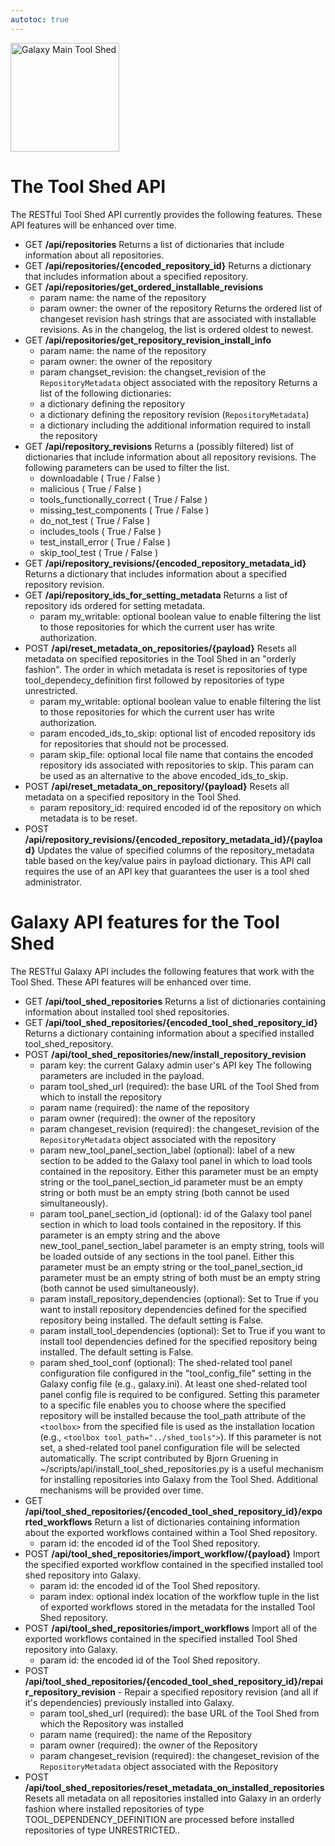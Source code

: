 ```yaml
---
autotoc: true
---
```

<div class='center'> <a href='http://toolshed.g2.bx.psu.edu'><img src="/src/images/Logos/ToolShed.jpg" alt="Galaxy Main Tool Shed" height="174" /></a> </div>



# The Tool Shed API

The RESTful Tool Shed API currently provides the following features.  These API features will be enhanced over time.

* GET **/api/repositories**
  Returns a list of dictionaries that include information about all repositories.
* GET **/api/repositories/{encoded_repository_id}**
  Returns a dictionary that includes information about a specified repository.
* GET **/api/repositories/get_ordered_installable_revisions**
  * param name: the name of the repository
  * param owner: the owner of the repository
  Returns the ordered list of changeset revision hash strings that are associated with installable revisions.  As in the changelog, the list is ordered oldest to newest.
* GET **/api/repositories/get_repository_revision_install_info**
  * param name: the name of the repository
  * param owner: the owner of the repository
  * param changset_revision: the changset_revision of the `RepositoryMetadata` object associated with the repository
  Returns a list of the following dictionaries:
  * a dictionary defining the repository
  * a dictionary defining the repository revision (`RepositoryMetadata`)
  * a dictionary including the additional information required to install the repository
* GET **/api/repository_revisions**
  Returns a (possibly filtered) list of dictionaries that include information about all repository revisions.  The following parameters can be used to filter the list.
  * downloadable ( True / False )
  * malicious ( True / False )
  * tools_functionally_correct ( True / False )
  * missing_test_components ( True / False )
  * do_not_test ( True / False )
  * includes_tools ( True / False )
  * test_install_error ( True / False )
  * skip_tool_test ( True / False )
* GET **/api/repository_revisions/{encoded_repository_metadata_id}**
  Returns a dictionary that includes information about a specified repository revision.
* GET **/api/repository_ids_for_setting_metadata**
  Returns a list of repository ids ordered for setting metadata.
  * param my_writable: optional boolean value to enable filtering the list to those repositories for which the current user has write authorization.
* POST **/api/reset_metadata_on_repositories/{payload}**
  Resets all metadata on specified repositories in the Tool Shed in an "orderly fashion".  The order in which metadata is reset is repositories of type tool_dependecy_definition first followed by repositories of type unrestricted.
  * param my_writable: optional boolean value to enable filtering the list to those repositories for which the current user has write authorization.
  * param encoded_ids_to_skip: optional list of encoded repository ids for repositories that should not be processed.
  * param skip_file: optional local file name that contains the encoded repository ids associated with repositories to skip.  This param can be used as an alternative to the above encoded_ids_to_skip.
* POST **/api/reset_metadata_on_repository/{payload}**
  Resets all metadata on a specified repository in the Tool Shed.
  * param repository_id: required encoded id of the repository on which metadata is to be reset.
* POST **/api/repository_revisions/{encoded_repository_metadata_id}/{payload}**
  Updates the value of specified columns of the repository_metadata table based on the key/value pairs in payload dictionary.  This API call requires the use of an API key that guarantees the user is a tool shed administrator.

# Galaxy API features for the Tool Shed

The RESTful Galaxy API includes the following features that work with the Tool Shed.  These API features will be enhanced over time.

* GET **/api/tool_shed_repositories**
  Returns a list of dictionaries containing information about installed tool shed repositories.
* GET **/api/tool_shed_repositories/{encoded_tool_shed_repository_id}**
  Returns a dictionary containing information about a specified installed tool_shed_repository.
* POST **/api/tool_shed_repositories/new/install_repository_revision**
  * param key: the current Galaxy admin user's API key
  The following parameters are included in the payload.
  * param tool_shed_url (required): the base URL of the Tool Shed from which to install the repository
  * param name (required): the name of the repository
  * param owner (required): the owner of the repository
  * param changeset_revision (required): the changeset_revision of the `RepositoryMetadata` object associated with the repository
  * param new_tool_panel_section_label (optional): label of a new section to be added to the Galaxy tool panel in which to load tools contained in the repository.  Either this parameter must be an empty string or the tool_panel_section_id parameter must be an empty string or both must be an empty string (both cannot be used simultaneously).
  * param tool_panel_section_id (optional): id of the Galaxy tool panel section in which to load tools contained in the repository.  If this parameter is an empty string and the above new_tool_panel_section_label parameter is an empty string, tools will be loaded outside of any sections in the tool panel.  Either this parameter must be an empty string or the tool_panel_section_id parameter must be an empty string of both must be an empty string (both cannot be used simultaneously).
  * param install_repository_dependencies (optional): Set to True if you want to install repository dependencies defined for the specified repository being installed.  The default setting is False.
  * param install_tool_dependencies (optional): Set to True if you want to install tool dependencies defined for the specified repository being installed.  The default setting is False.
  * param shed_tool_conf (optional): The shed-related tool panel configuration file configured in the "tool_config_file" setting in the Galaxy config file (e.g., galaxy.ini).  At least one shed-related tool panel config file is required to be configured. Setting this parameter to a specific file enables you to choose where the specified repository will be installed because the tool_path attribute of the `<toolbox>` from the specified file is used as the installation location (e.g., `<toolbox tool_path="../shed_tools">`).  If this parameter is not set, a shed-related tool panel configuration file will be selected automatically.
  The script contributed by Bjorn Gruening in ~/scripts/api/install_tool_shed_repositories.py is a useful mechanism for installing repositories into Galaxy from the Tool Shed.  Additional mechanisms will be provided over time.
* GET **/api/tool_shed_repositories/{encoded_tool_shed_repository_id}/exported_workflows**
  Return a list of dictionaries containing information about the exported workflows contained within a Tool Shed repository.
  * param id: the encoded id of the Tool Shed repository.
* POST **/api/tool_shed_repositories/import_workflow/{payload}**
  Import the specified exported workflow contained in the specified installed tool shed repository into Galaxy.
  * param id: the encoded id of the Tool Shed repository.
  * param index: optional index location of the workflow tuple in the list of exported workflows stored in the metadata for the installed Tool Shed repository.
* POST **/api/tool_shed_repositories/import_workflows**
  Import all of the exported workflows contained in the specified installed Tool Shed repository into Galaxy.
  * param id: the encoded id of the Tool Shed repository.
* POST **/api/tool_shed_repositories/{encoded_tool_shed_repository_id}/repair_repository_revision** - Repair a specified repository revision (and all if it's dependencies) previously installed into Galaxy.
  * param tool_shed_url (required): the base URL of the Tool Shed from which the Repository was installed
  * param name (required): the name of the Repository
  * param owner (required): the owner of the Repository
  * param changeset_revision (required): the changeset_revision of the `RepositoryMetadata` object associated with the Repository
* POST **/api/tool_shed_repositories/reset_metadata_on_installed_repositories**
  Resets all metadata on all repositories installed into Galaxy in an orderly fashion where installed repositories of type TOOL_DEPENDENCY_DEFINITION are processed before installed repositories of type UNRESTRICTED..

